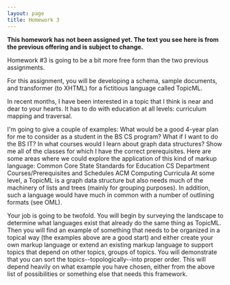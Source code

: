 ```yaml
---
layout: page
title: Homework 3
---
```


**This homework has not been assigned yet. The text you see here is from the previous offering and is subject to change.**

Homework #3 is going to be a bit more free form than the two previous assignments.

For this assignment, you will be developing a schema, sample documents, and transformer (to XHTML) for a fictitious language called TopicML.

In recent months, I have been interested in a topic that I think is near and dear to your hearts. It has to do with education at all levels: curriculum mapping and traversal.

I'm going to give a couple of examples:
What would be a good 4-year plan for me to consider as a student in the BS CS program? What if I want to do the BS IT? 
In what courses would I learn about graph data structures?
Show me all of the classes for which I have the correct prerequisites.
Here are some areas where we could explore the application of this kind of markup language:
Common Core State Standards for Education
CS Department Courses/Prerequisites and Schedules
ACM Computing Curricula
At some level, a TopicML is a graph data structure but also needs much of the machinery of lists and trees (mainly for grouping purposes). In addition, such a language would have much in common with a number of outlining formats (see OML).

Your job is going to be twofold. You will begin by surveying the landscape to determine what languages exist that already do the same thing as TopicML. Then you will find an example of something that needs to be organized in a topical way (the examples above are a good start) and either create your own markup language or extend an existing markup language to support topics that depend on other topics, groups of topics. You will demonstrate that you can sort the topics--topologically--into proper order. This will depend heavily on what example you have chosen, either from the above list of possibilities or something else that needs this framework.
